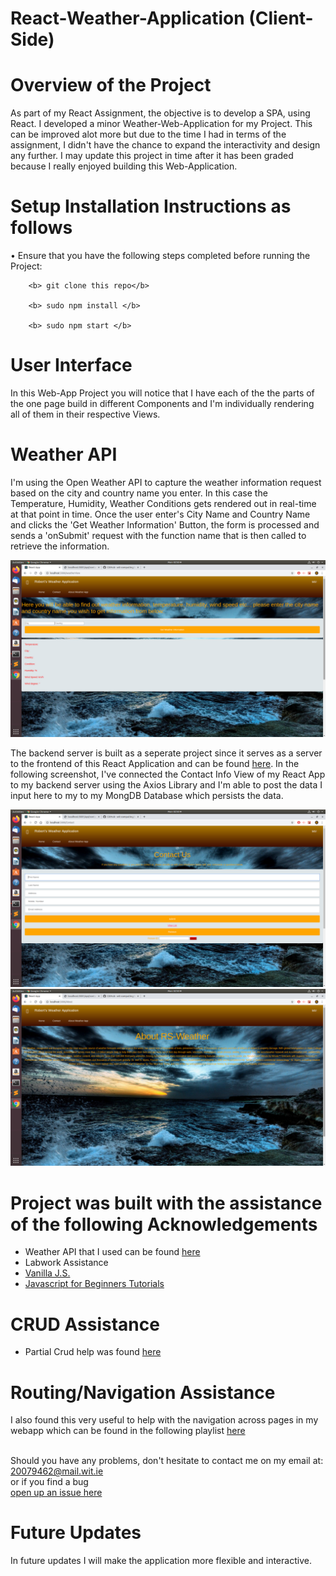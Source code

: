 # React-Weather-Application (Client-Side)

# Overview of the Project

As part of my React Assignment, the objective is to develop a SPA, using React. I developed a minor Weather-Web-Application for my Project. This can be improved alot more but due to the time I had in terms of the assignment, I didn't have the chance to expand the interactivity and design any further. I may update this project in time after it has been graded because I really enjoyed building this Web-Application.


# Setup Installation Instructions as follows
  • Ensure that you have the following steps completed before running the Project: 
   
        <b> git clone this repo</b>
   
        <b> sudo npm install </b>
       
        <b> sudo npm start </b>
          
 
    
# User Interface
   In this Web-App Project you will notice that I have each of the the parts of the one page build in different Components and I'm individually rendering all of them in their respective Views. 

# Weather API  
I'm using the Open Weather API to capture the weather information request based on the city and country name you enter. In this case the Temperature, Humidity, Weather Conditions gets rendered out in real-time at that point in time. Once the user enter's City Name and Country Name and clicks the 'Get Weather Information' Button, the form is processed and sends a 'onSubmit' request with the function name that is then called to retrieve the information.

<img src="IMG/WeatherView.png">

The backend server is built as a seperate project since it serves as a server to the frontend of this React Application and can be found [here](https://github.com/robertsolomon97/WebApp-ServerSide). In the following screenshot, I've connected the Contact Info View of my React App to my backend server using the Axios Library and I'm able to post the data I input here to my to my MongDB Database which persists the data.

<img src="IMG/ContactView.png">


<img src="IMG/AboutView.png">
    
 # Project was built with the assistance of the following Acknowledgements
 - Weather API that I used can be found [here](https://openweathermap.org/)
 - Labwork Assistance
 - [Vanilla J.S.](https://www.youtube.com/watch?v=wPElVpR1rwA&list=PL7uQz5cySUq8vRslXnqc8BCwiEg7KaL6X&index=2)
 - [Javascript for Beginners Tutorials](https://www.youtube.com/playlist?list=PL4cUxeGkcC9i9Ae2D9Ee1RvylH38dKuET)
 # CRUD Assistance
  - Partial Crud help was found [here](https://www.youtube.com/watch?v=HZkN0LfC5dM&list=PLjW0UGS7gVqd9_BfJBkGAEUguPBeJ-LcE&index=2&t=0s)

# Routing/Navigation Assistance
I also found this very useful to help with the navigation across pages in my webapp which can be found in the following playlist [here](https://www.youtube.com/playlist?list=PL3KAvm6JMiowqFTXj3oPQkhP7aCgRHFTm)
 
    
<br> Should you have any problems, don't hesitate to contact me on my email at:</br> [20079462@mail.wit.ie](mailto:20079462@mail.wit.ie)
<br>or if you find a bug </br>[open up an issue here](https://github.com/robertsolomon97/WebAppAssignment/issues)


# Future Updates
In future updates I will make the application more flexible and interactive.
